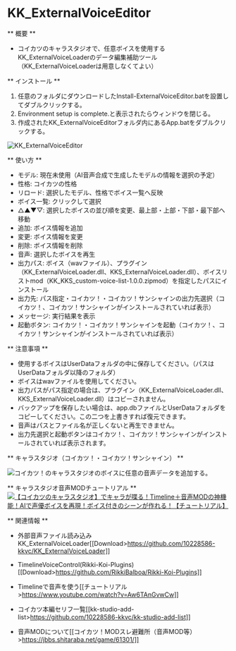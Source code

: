 # KK_ExternalVoiceEditor

** 概要 **
- コイカツのキャラスタジオで、任意ボイスを使用するKK_ExternalVoiceLoaderのデータ編集補助ツール（KK_ExternalVoiceLoaderは用意しなくてよい）

** インストール **
1. 任意のフォルダにダウンロードしたInstall-ExternalVoiceEditor.batを設置してダブルクリックする。
2. Environment setup is complete.と表示されたらウィンドウを閉じる。
3. 作成されたKK_ExternalVoiceEditorフォルダ内にあるApp.batをダブルクリックする。

![KK_ExternalVoiceEditor](https://github.com/user-attachments/assets/b2db9be1-f55f-4a8b-a56a-d7e9f28de684)

** 使い方 **
- モデル: 現在未使用（AI音声合成で生成したモデルの情報を選択の予定）
- 性格: コイカツの性格
- リロード: 選択したモデル、性格でボイス一覧へ反映
- ボイス一覧: クリックして選択
- △▲▼▽: 選択したボイスの並び順を変更、最上部・上部・下部・最下部へ移動
- 追加: ボイス情報を追加
- 変更: ボイス情報を変更
- 削除: ボイス情報を削除
- 音声: 選択したボイスを再生
- 出力パス: ボイス（wavファイル）、プラグイン（KK_ExternalVoiceLoader.dll、KKS_ExternalVoiceLoader.dll）、ボイスリストmod（KK_KKS_custom-voice-list-1.0.0.zipmod）を指定したパスにインストール
- 出力先: パス指定・コイカツ！・コイカツ！サンシャインの出力先選択（コイカツ！、コイカツ！サンシャインがインストールされていれば表示）
- メッセージ: 実行結果を表示
- 起動ボタン: コイカツ！・コイカツ！サンシャインを起動（コイカツ！、コイカツ！サンシャインがインストールされていれば表示）

** 注意事項 **
- 使用するボイスはUserDataフォルダの中に保存してください。（パスはUserDataフォルダ以降のフォルダ）
- ボイスはwavファイルを使用してください。
- 出力パスがパス指定の場合は、プラグイン（KK_ExternalVoiceLoader.dll、KKS_ExternalVoiceLoader.dll）はコピーされません。
- バックアップを保存したい場合は、app.dbファイルとUserDataフォルダをコピーしてください。この二つを上書きすれば復元できます。
- 音声はパスとファイル名が正しくないと再生できません。
- 出力先選択と起動ボタンはコイカツ！、コイカツ！サンシャインがインストールされていれば表示されます。

** キャラスタジオ（コイカツ！・コイカツ！サンシャイン） **

![コイカツ！のキャラスタジオのボイスに任意の音声データを追加する。](https://github.com/user-attachments/assets/ad7565d3-6bad-4d4d-b05b-489bc206bffb)

** キャラスタジオ音声MODチュートリアル **
[![【コイカツのキャラスタジオ】でキャラが喋る！Timeline＋音声MODの神機能！AIで声優ボイスを再現！ボイス付きのシーンが作れる！【チュートリアル】](https://github.com/user-attachments/assets/9f6396b1-35fa-4822-90d7-27bb9bb046ba)](https://www.youtube.com/watch?v=Aw6TAnGvwCw)

** 関連情報 **
- 外部音声ファイル読み込み KK_ExternalVoiceLoader[[Download>https://github.com/10228586-kkvc/KK_ExternalVoiceLoader]]

- TimelineVoiceControl(Rikki-Koi-Plugins)[[Download>https://github.com/RikkiBalboa/Rikki-Koi-Plugins]]

- Timelineで音声を使う[[チュートリアル>https://www.youtube.com/watch?v=Aw6TAnGvwCw]]

- コイカツ本編セリフ一覧[[kk-studio-add-list>https://github.com/10228586-kkvc/kk-studio-add-list]]

- 音声MODについて[[コイカツ！MODスレ避難所（音声MOD等）>https://jbbs.shitaraba.net/game/61301/]]
